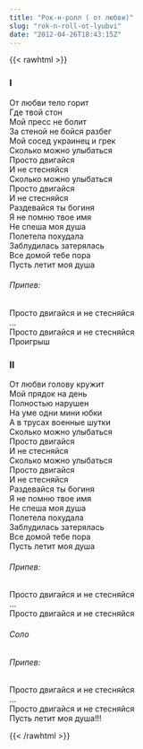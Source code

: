 ```yaml
---
title: "Рок-н-ролл ( от любви)"
slug: "rok-n-roll-ot-lyubvi"
date: "2012-04-26T18:43:15Z"
---
```

{{< rawhtml >}}

<h3>I</h3>
<p>От любви тело горит<br /> Где твой стон <br /> Мой пресс не болит<br /> За стеной не бойся разбег<br /> Мой сосед украинец и грек<br /> Сколько можно улыбаться<br /> Просто двигайся<br /> И не стесняйся<br /> Сколько можно улыбаться<br /> Просто двигайся<br /> И не стесняйся<br /> Раздевайся ты богиня<br /> Я не помню твое имя<br /> Не спеша моя душа<br /> Полетела похудала<br /> Заблудилась затерялась<br /> Все домой тебе пора<br /> Пусть летит моя душа</p>
<h6>Припев:</h6>
<p>Просто двигайся и не стесняйся<br /> …<br /> Просто двигайся и не стесняйся<br /> Проигрыш</p>
<h3>II</h3>
<p>От любви голову кружит<br /> Мой прядок на день <br /> Полностью нарушен<br /> На уме одни мини юбки<br /> А в трусах военные шутки<br /> Сколько можно улыбаться<br /> Просто двигайся<br /> И не стесняйся<br /> Сколько можно улыбаться<br /> Просто двигайся<br /> И не стесняйся<br /> Раздевайся ты богиня<br /> Я не помню твое имя<br /> Не спеша моя душа<br /> Полетела похудала<br /> Заблудилась затерялась<br /> Все домой тебе пора<br /> Пусть летит моя душа</p>
<h6>Припев:</h6>
<p>Просто двигайся и не стесняйся<br /> …<br /> Просто двигайся и не стесняйся</p>
<h6>Соло</h6>
<h6>Припев:</h6>
<p>Просто двигайся и не стесняйся<br /> …<br /> Просто двигайся и не стесняйся<br /> Пусть летит моя душа!!!</p>
{{< /rawhtml >}}
